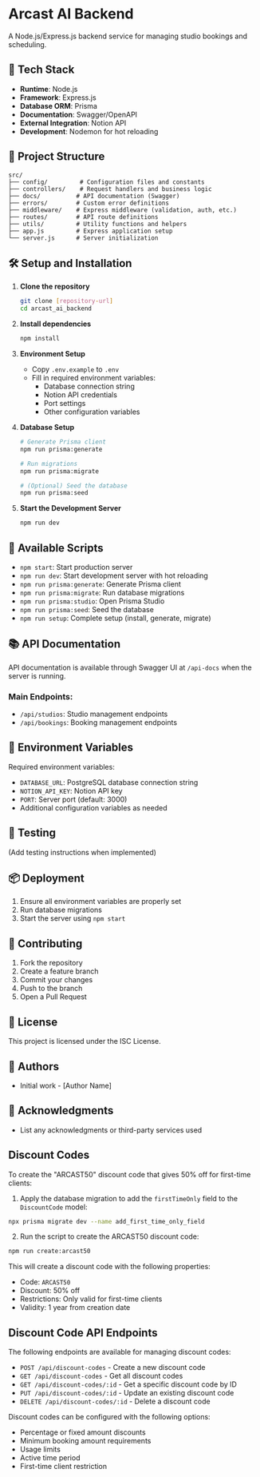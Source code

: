 # Arcast AI Backend

A Node.js/Express.js backend service for managing studio bookings and scheduling.

## 🚀 Tech Stack

- **Runtime**: Node.js
- **Framework**: Express.js
- **Database ORM**: Prisma
- **Documentation**: Swagger/OpenAPI
- **External Integration**: Notion API
- **Development**: Nodemon for hot reloading

## 📁 Project Structure

```
src/
├── config/         # Configuration files and constants
├── controllers/    # Request handlers and business logic
├── docs/          # API documentation (Swagger)
├── errors/        # Custom error definitions
├── middleware/    # Express middleware (validation, auth, etc.)
├── routes/        # API route definitions
├── utils/         # Utility functions and helpers
├── app.js         # Express application setup
└── server.js      # Server initialization
```

## 🛠️ Setup and Installation

1. **Clone the repository**
   ```bash
   git clone [repository-url]
   cd arcast_ai_backend
   ```

2. **Install dependencies**
   ```bash
   npm install
   ```

3. **Environment Setup**
   - Copy `.env.example` to `.env`
   - Fill in required environment variables:
     - Database connection string
     - Notion API credentials
     - Port settings
     - Other configuration variables

4. **Database Setup**
   ```bash
   # Generate Prisma client
   npm run prisma:generate
   
   # Run migrations
   npm run prisma:migrate
   
   # (Optional) Seed the database
   npm run prisma:seed
   ```

5. **Start the Development Server**
   ```bash
   npm run dev
   ```

## 🚦 Available Scripts

- `npm start`: Start production server
- `npm run dev`: Start development server with hot reloading
- `npm run prisma:generate`: Generate Prisma client
- `npm run prisma:migrate`: Run database migrations
- `npm run prisma:studio`: Open Prisma Studio
- `npm run prisma:seed`: Seed the database
- `npm run setup`: Complete setup (install, generate, migrate)

## 📚 API Documentation

API documentation is available through Swagger UI at `/api-docs` when the server is running.

### Main Endpoints:

- `/api/studios`: Studio management endpoints
- `/api/bookings`: Booking management endpoints

## 🔐 Environment Variables

Required environment variables:
- `DATABASE_URL`: PostgreSQL database connection string
- `NOTION_API_KEY`: Notion API key
- `PORT`: Server port (default: 3000)
- Additional configuration variables as needed

## 🧪 Testing

(Add testing instructions when implemented)

## 📦 Deployment

1. Ensure all environment variables are properly set
2. Run database migrations
3. Start the server using `npm start`

## 🤝 Contributing

1. Fork the repository
2. Create a feature branch
3. Commit your changes
4. Push to the branch
5. Open a Pull Request

## 📝 License

This project is licensed under the ISC License.

## 👥 Authors

- Initial work - [Author Name]

## 🙏 Acknowledgments

- List any acknowledgments or third-party services used

## Discount Codes

To create the "ARCAST50" discount code that gives 50% off for first-time clients:

1. Apply the database migration to add the `firstTimeOnly` field to the `DiscountCode` model:

```bash
npx prisma migrate dev --name add_first_time_only_field
```

2. Run the script to create the ARCAST50 discount code:

```bash
npm run create:arcast50
```

This will create a discount code with the following properties:

- Code: `ARCAST50`
- Discount: 50% off
- Restrictions: Only valid for first-time clients
- Validity: 1 year from creation date

## Discount Code API Endpoints

The following endpoints are available for managing discount codes:

- `POST /api/discount-codes` - Create a new discount code
- `GET /api/discount-codes` - Get all discount codes
- `GET /api/discount-codes/:id` - Get a specific discount code by ID
- `PUT /api/discount-codes/:id` - Update an existing discount code
- `DELETE /api/discount-codes/:id` - Delete a discount code

Discount codes can be configured with the following options:

- Percentage or fixed amount discounts
- Minimum booking amount requirements
- Usage limits
- Active time period
- First-time client restriction 
